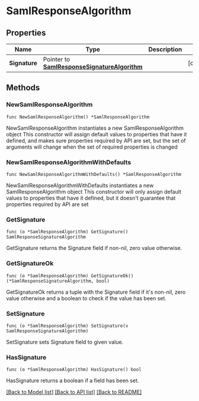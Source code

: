 # SamlResponseAlgorithm

## Properties

Name | Type | Description | Notes
------------ | ------------- | ------------- | -------------
**Signature** | Pointer to [**SamlResponseSignatureAlgorithm**](SamlResponseSignatureAlgorithm.md) |  | [optional] 

## Methods

### NewSamlResponseAlgorithm

`func NewSamlResponseAlgorithm() *SamlResponseAlgorithm`

NewSamlResponseAlgorithm instantiates a new SamlResponseAlgorithm object
This constructor will assign default values to properties that have it defined,
and makes sure properties required by API are set, but the set of arguments
will change when the set of required properties is changed

### NewSamlResponseAlgorithmWithDefaults

`func NewSamlResponseAlgorithmWithDefaults() *SamlResponseAlgorithm`

NewSamlResponseAlgorithmWithDefaults instantiates a new SamlResponseAlgorithm object
This constructor will only assign default values to properties that have it defined,
but it doesn't guarantee that properties required by API are set

### GetSignature

`func (o *SamlResponseAlgorithm) GetSignature() SamlResponseSignatureAlgorithm`

GetSignature returns the Signature field if non-nil, zero value otherwise.

### GetSignatureOk

`func (o *SamlResponseAlgorithm) GetSignatureOk() (*SamlResponseSignatureAlgorithm, bool)`

GetSignatureOk returns a tuple with the Signature field if it's non-nil, zero value otherwise
and a boolean to check if the value has been set.

### SetSignature

`func (o *SamlResponseAlgorithm) SetSignature(v SamlResponseSignatureAlgorithm)`

SetSignature sets Signature field to given value.

### HasSignature

`func (o *SamlResponseAlgorithm) HasSignature() bool`

HasSignature returns a boolean if a field has been set.


[[Back to Model list]](../README.md#documentation-for-models) [[Back to API list]](../README.md#documentation-for-api-endpoints) [[Back to README]](../README.md)


